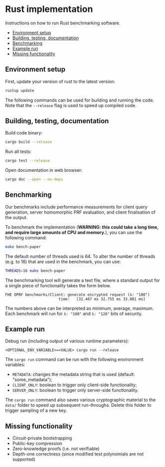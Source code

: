 # Rust implementation <!-- omit in toc -->

Instructions on how to run Rust benchmarking software.

- [Environment setup](#environment-setup)
- [Building, testing, documentation](#building-testing-documentation)
- [Benchmarking](#benchmarking)
- [Example run](#example-run)
- [Missing functionality](#missing-functionality)


## Environment setup

First, update your version of rust to the latest version:
```bash
rustup update
```

The following commands can be used for building and running the code.
Note that the `--release` flag is used to speed up compiled code.

## Building, testing, documentation

Build code binary:
```bash
cargo build --release
```

Run all tests:
```bash
cargo test --release
```

Open documentation in web browser:
```bash
cargo doc --open --no-deps
```

## Benchmarking

Our benchmarks include performance measurements for client query generation, server homomorphic PRF evaluation, and client finalisation of the output.

To benchmark the implementation (**WARNING: this could take a long time, and require large amounts of CPU and memory.**), you can use the following command:
```bash
make bench-paper
```

The default number of threads used is 64. To alter the number of threads (e.g. to 16) that are used in the benchmark, you can use:
```bash
THREADS=16 make bench-paper
```

The benchmarking tool will generate a text file, where a standard output for a single piece of functionality takes the form below.
```
FHE OPRF benchmarks/Client: generate encrypted request (λ: "100")
                        time:   [32.467 ms 32.755 ms 33.081 ms]
```
The numbers above can be interpreted as minimum, average, maximum. Each benchmark will run for `λ: "100"` and `λ: "128"` bits of security.

## Example run

Debug run (including output of various runtime parameters):
```
<OPTIONAL_ENV_VARIABLE>=<VALUE> cargo run --release
```

The `cargo run` command can be run with the following environment variables:

- `METADATA`: changes the metadata string that is used (default: "some_metadata");
- `CLIENT_ONLY`: boolean to trigger only client-side functionality;
- `SERVER_ONLY`: boolean to trigger only server-side functionality.

The `cargo run` command also saves various cryptographic material to the
`data/` folder to speed up subsequent run-throughs. Delete this folder
to trigger sampling of a new key.

## Missing functionality
 
- Circuit-private bootstrapping
- Public-key compression
- Zero-knowledge proofs (i.e. not verifiable)
- Depth-one correctness (since modified test polynomials are not supported)
